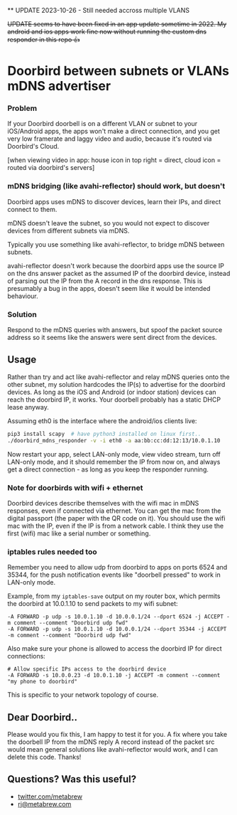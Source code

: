 ** UPDATE 2023-10-26 - Still needed accross multiple VLANS

~~UPDATE seems to have been fixed in an app update sometime in 2022. My android and ios apps work fine now without running the custom dns responder in this repo 👍~~

# Doorbird between subnets or VLANs mDNS advertiser

### Problem

If your Doorbird doorbell is on a different VLAN or subnet to your iOS/Android apps,
the apps won't make a direct connection, and you get very low framerate and laggy video and audio, because it's routed via Doorbird's Cloud.


[when viewing video in app: house icon in top right = direct, cloud icon = routed via doorbird's servers]

### mDNS bridging (like avahi-reflector) should work, but doesn't

Doorbird apps uses mDNS to discover devices, learn their IPs, and direct connect to them.

mDNS doesn't leave the subnet, so you would not expect to discover devices from different subnets via mDNS.

Typically you use something like avahi-reflector, to bridge mDNS between subnets.

avahi-reflector doesn't work because the doorbird apps use the source IP on the dns answer packet as the assumed IP of the doorbird device, instead of parsing out the IP from the A record in the dns response. This is presumably a bug in the apps, doesn't seem like it would be intended behaviour.

### Solution

Respond to the mDNS queries with answers, but spoof the packet source address so it seems like the answers were sent direct from the devices.

## Usage

Rather than try and act like avahi-reflector and relay mDNS queries onto the other subnet, my solution hardcodes the IP(s) to advertise for the doorbird devices. As long as the iOS and Android (or indoor station) devices can reach the doorbird IP, it works. Your doorbell probably has a static DHCP lease anyway.

Assuming eth0 is the interface where the android/ios clients live:

```bash
pip3 install scapy  # have python3 installed on linux first..
./doorbird_mdns_responder -v -i eth0 -a aa:bb:cc:dd:12:13/10.0.1.10
```

Now restart your app, select LAN-only mode, view video stream, turn off LAN-only mode, and it should remember the IP from now on, and always get a direct connection - as long as you keep the responder running.

### Note for doorbirds with wifi + ethernet

Doorbird devices describe themselves with the wifi mac in mDNS responses, even if connected via ethernet. You can get the mac from the digital passport (the paper with the QR code on it). You should use the wifi mac with the IP, even if the IP is from a network cable. I think they use the first (wifi) mac like a serial number or something.

### iptables rules needed too

Remember you need to allow udp from doorbird to apps on ports 6524 and 35344, for the push notification events like "doorbell pressed" to work in LAN-only mode.

Example, from my `iptables-save` output on my router box, which permits the doorbird at 10.0.1.10 to send packets to my wifi subnet:

```
-A FORWARD -p udp -s 10.0.1.10 -d 10.0.0.1/24 --dport 6524 -j ACCEPT -m comment --comment "Doorbird udp fwd"
-A FORWARD -p udp -s 10.0.1.10 -d 10.0.0.1/24 --dport 35344 -j ACCEPT -m comment --comment "Doorbird udp fwd"
```

Also make sure your phone is allowed to access the doorbird IP for direct connections:

```
# Allow specific IPs access to the doorbird device
-A FORWARD -s 10.0.0.23 -d 10.0.1.10 -j ACCEPT -m comment --comment "my phone to doorbird"
```

This is specific to your network topology of course.

## Dear Doorbird..

Please would you fix this, I am happy to test it for you. A fix where you take the doorbell IP from the mDNS reply A record instead of the packet src would mean general solutions like avahi-reflector would work, and I can delete this code. Thanks!

## Questions? Was this useful?

* [twitter.com/metabrew](https://twitter.com/metabrew)
* rj@metabrew.com

